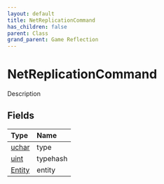 ```yaml
---
layout: default
title: NetReplicationCommand
has_children: false
parent: Class
grand_parent: Game Reflection
---
```

# NetReplicationCommand
Description 

## Fields

| Type | Name |
|:----------|:--------------|
| [uchar](/riftbreaker-wiki/docs/game-reflection/enums/uchar/) | type |
| [uint](/riftbreaker-wiki/docs/game-reflection/components/uint/) | typehash |
| [Entity](/riftbreaker-wiki/docs/game-reflection/classes/entity/) | entity |

